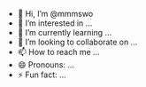 - 👋 Hi, I’m @mmmswo
- 👀 I’m interested in ...
- 🌱 I’m currently learning ...
- 💞️ I’m looking to collaborate on ...
- 📫 How to reach me ...
- 😄 Pronouns: ...
- ⚡ Fun fact: ...

<!---
mmmswo/mmmswo is a ✨ special ✨ repository because its `README.md` (this file) appears on your GitHub profile.
You can click the Preview link to take a look at your changes.
--->
